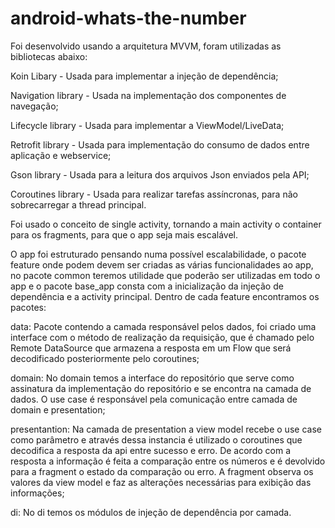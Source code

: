 # android-whats-the-number



<p>Foi desenvolvido usando a arquitetura MVVM, foram utilizadas as bibliotecas abaixo:</p>
<p>Koin Libary - Usada para implementar a injeção de dependência;</p>
<p>Navigation library - Usada na implementação dos componentes de navegação;</p>
<p>Lifecycle library - Usada para implementar a ViewModel/LiveData;</p>
<p>Retrofit library - Usada para implementação do consumo de dados entre aplicação e webservice;</p>
<p>Gson library - Usada para a leitura dos arquivos Json enviados pela API;</p>
<p>Coroutines library - Usada para realizar tarefas assíncronas, para não sobrecarregar a thread principal. </p>
<p>Foi usado o conceito de single activity, tornando a main activity o container para os fragments, para que o app seja mais escalável. </p>


<p> O app foi estruturado pensando numa possível escalabilidade, o pacote feature onde podem devem ser criadas as várias funcionalidades ao app, no pacote common teremos utilidade que poderão ser utilizadas em todo o app e o pacote base_app consta com a inicialização da injeção de dependência e a activity principal. Dentro de cada feature encontramos os pacotes:
<p>data: Pacote contendo a camada responsável pelos dados, foi criado uma interface com o método de realização da requisição, que é chamado pelo Remote DataSource que armazena a resposta em um Flow que será decodificado posteriormente pelo coroutines; 
</p>
<p>domain: No domain temos a interface do repositório que serve como assinatura da implementação do repositório e se encontra na camada de dados. O use case é responsável pela comunicação entre camada de domain e presentation; </p> 
<p>presentantion: Na camada de presentation a view model recebe o use case como parâmetro e através dessa instancia é utilizado o coroutines que decodifica a resposta da api entre sucesso e erro. De acordo com a resposta a informação é feita a comparação entre os números e é devolvido para a fragment o estado da comparação ou erro. A fragment observa os valores da view model e faz as alterações necessárias para exibição das informações;</p>
<p>di: No di temos os módulos de injeção de dependência por camada. </p>
